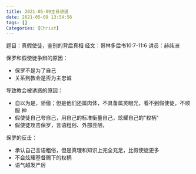 ```yaml
---
title: 2021-05-09主日讲道
date: 2021-05-09 13:54:56
tags: []
Categories: [Christ]
---
```


题目：真假使徒，鉴别的背后真相
经文：哥林多后书10:7-11:6
讲员：赫纬洲



保罗和假使徒争辩的原因：

- 保罗不是为了自己
- 关系到教会是否为主忠诚



导致教会被诱惑的原因：

- 自以为是，骄傲；但是他们还属肉体，不具备属灵眼光，看不到假使徒，不顺服 神
- 假使徒自己夸自己，用自己的标准衡量自己，炫耀自己的"权柄"
- 假使徒攻击保罗，言语粗俗、外部丑陋，



保罗的反击：

- 承认自己言语粗俗，但是真理和知识上完全充足，比假使徒更多
- 不会炫耀基督赐下的权柄
- 语气越发严厉